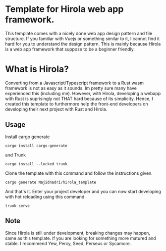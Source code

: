 # Template for Hirola web app framework.

This template comes with a nicely done web app design pattern and file structure. If you familiar with Vuejs or something similar to it, I cannot find it hard for you to understand the design pattern. This is mainly because Hirola is a web app framework that suppose to be a beginner friendly. 


# What is Hirola?

Converting from a Javascript/Typescript framework to a Rust wasm framework is not as easy as it sounds. Im pretty sure many have experienced this (including me). However, with Hirola, developing a webapp with Rust is suprisingly not THAT hard because of its simplicity. Hence, I created this template to furthermore help the front-end developers on developing their next project with Rust and Hirola.


## Usage

Install cargo generate 
```
cargo install cargo-generate
```
and Trunk
```
cargo install --locked trunk
```


Clone the template with this command and follow the instructions given.
```
cargo generate Najidnadri/hirola_template
```



And that's it. Enter your project developer and you can now start developing with hot reloading using this command
```
trunk serve
```



## Note

Since Hirola is still under development, breaking changes may happen, same as this template. If you are looking for something more matured and stable. I recommend Yew, Percy, Seed, Perseus or Sycamore. 

